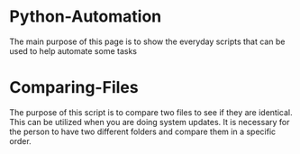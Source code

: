 # Python-Automation
The main purpose of this page is to show the everyday scripts that can be used to help automate some tasks

# Comparing-Files
The purpose of this script is to compare two files to see if they are identical. This can be utilized when you are doing system updates. It is necessary for the person to have two different folders and compare them in a specific order. 
